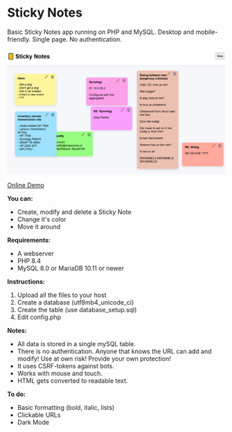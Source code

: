 # Sticky Notes
Basic Sticky Notes app running on PHP and MySQL. Desktop and mobile-friendly. Single page. No authentication. 


![Screenshot of the Sticky Notes index page](screenshots/main.png)

[Online Demo](https://onderzone.nl/notities)

**You can:**
- Create, modify and delete a Sticky Note
- Change it's color
- Move it around

**Requirements:**
- A webserver
- PHP 8.4
- MySQL 8.0 or MariaDB 10.11 or newer

**Instructions:**
1. Upload all the files to your host
2. Create a database (utf8mb4_unicode_ci)
3. Create the table (use database_setup.sql)
4. Edit config.php

**Notes:**
- All data is stored in a single mySQL table.
- There is no authentication. Anyone that knows the URL can add and modify! Use at own risk! Provide your own protection!
- It uses CSRF-tokens against bots.
- Works with mouse and touch.
- HTML gets converted to readable text.

**To do:**
- Basic formatting (bold, italic, lists)
- Clickable URLs
- Dark Mode
